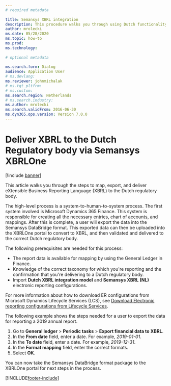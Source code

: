 ```yaml
--- 
# required metadata 
 
title: Semansys XBRL integration
description: This procedure walks you through using Dutch functionality to export financial data in the XML format. 
author: mrolecki
ms.date: 05/28/2020
ms.topic: how-to 
ms.prod:  
ms.technology:  
 
# optional metadata 
 
ms.search.form: Dialog   
audience: Application User 
# ms.devlang:  
ms.reviewer: johnmichalak
# ms.tgt_pltfrm:  
# ms.custom:  
ms.search.region: Netherlands
# ms.search.industry: 
ms.author: mrolecki
ms.search.validFrom: 2016-06-30 
ms.dyn365.ops.version: Version 7.0.0 
---
```


# Deliver XBRL to the Dutch Regulatory body via Semansys XBRLOne

[!include [banner](../../includes/banner.md)]

This article walks you through the steps to map, export, and deliver eXtensible Business Reporting Language (XBRL) to the Dutch regulatory body.  

The high-level process is a system-to-human-to-system process. The first system involved is Microsoft Dynamics 365 Finance. This system is responsible for creating all the necessary entries, chart of accounts, and mappings. After this is complete, a user will export the data into the Semansys DataBridge format. This exported data can then be uploaded into the XBRLOne portal to convert to XBRL, and then validated and delivered to the correct Dutch regulatory body. 

The following prerequisites are needed for this process:

- The report data is available for mapping by using the General Ledger in Finance.
- Knowledge of the correct taxonomy for which you're reporting and the confirmation that you're delivering to a Dutch regulatory body.
- Import **Dutch XBRL integration model** and **Semansys XBRL (NL)** electronic reporting configurations.

For more information about how to download ER configurations from Microsoft Dynamics Lifecycle Services (LCS), see [Download Electronic reporting configurations from Lifecycle Services](../../../fin-ops-core/dev-itpro/analytics/download-electronic-reporting-configuration-lcs.md).

The following example shows the steps needed for a user to export the data for reporting a 2019 annual report. 

1. Go to **General ledger** > **Periodic tasks** > **Export financial data to XBRL**.
2. In the **From date** field, enter a date. For example, *2019-01-01*.  
3. In the **To date** field, enter a date. For example, *2019-12-31*.
4. In the **Format mapping** field, enter the correct formats.
5. Select **OK**.

You can now take the Semansys DataBridge format package to the XBRLOne portal for next steps in the process.


[!INCLUDE[footer-include](../../../includes/footer-banner.md)]